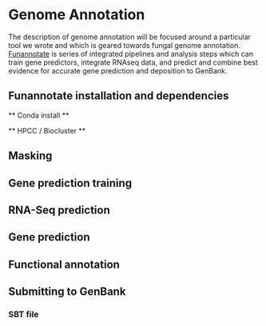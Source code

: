 # Genome Annotation

The description of genome annotation will be focused around a particular tool we wrote and which is geared towards fungal genome annotation. [Funannotate](http://funannotate.readthedocs.io) is series of integrated pipelines and analysis steps which can train gene predictors, integrate RNAseq data, and predict and combine best evidence for accurate gene prediction and deposition to GenBank.

## Funannotate installation and dependencies

** Conda install **

** HPCC / Biocluster **

## Masking

## Gene prediction training

## RNA-Seq prediction

## Gene prediction

## Functional annotation

## Submitting to GenBank

### SBT file
